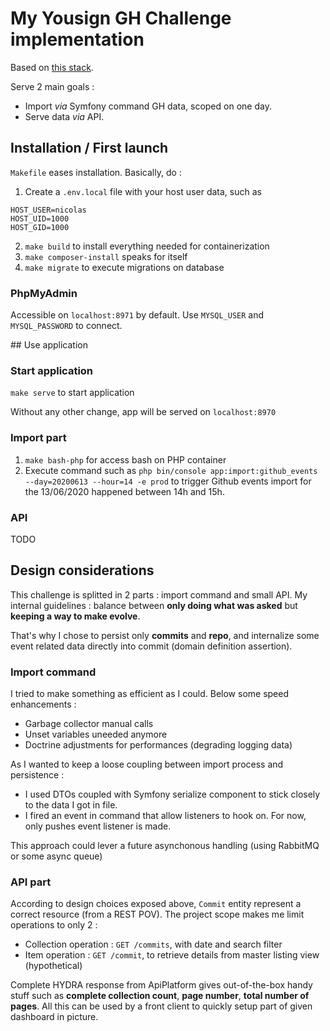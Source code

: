 # My Yousign GH Challenge implementation

Based on [this stack](https://github.com/compagnie-hyperactive/docker-boilerplate-symfony).

Serve 2 main goals :
- Import _via_ Symfony command GH data, scoped on one day.
- Serve data _via_ API.

## Installation / First launch

`Makefile` eases installation. Basically, do : 
1. Create a `.env.local` file with your host user data, such as
```
HOST_USER=nicolas
HOST_UID=1000
HOST_GID=1000
```
2. `make build` to install everything needed for containerization
3. `make composer-install` speaks for itself
4. `make migrate` to execute migrations on database

### PhpMyAdmin
Accessible on `localhost:8971` by default. Use `MYSQL_USER` and `MYSQL_PASSWORD` to connect.

## Use application

### Start application
`make serve` to start application

Without any other change, app will be served on `localhost:8970` 

### Import part

1. `make bash-php` for access bash on PHP container
2. Execute command such as `php bin/console app:import:github_events --day=20200613 --hour=14 -e prod` to trigger
Github events import for the 13/06/2020 happened between 14h and 15h.

### API
TODO

## Design considerations
This challenge is splitted in 2 parts : import command and small API. My internal guidelines : 
balance between __only doing what was asked__ but __keeping a way to make evolve__.

That's why I chose to persist only __commits__ and __repo__, and internalize some event related data 
directly into commit (domain definition assertion).

### Import command
I tried to make something as efficient as I could. Below some speed enhancements :
- Garbage collector manual calls
- Unset variables uneeded anymore
- Doctrine adjustments for performances (degrading logging data)

As I wanted to keep a loose coupling between import process and persistence : 
- I used DTOs coupled with Symfony serialize component to stick closely to the data I got in file.
- I fired an event in command that allow listeners to hook on. For now, only pushes event listener is made.

This approach could lever a future asynchonous handling (using RabbitMQ or some async queue)

### API part
According to design choices exposed above, `Commit` entity represent a correct resource (from a REST POV).
The project scope makes me limit operations to only 2 : 
- Collection operation : `GET /commits`, with date and search filter
- Item operation : `GET /commit`, to retrieve details from master listing view (hypothetical)

Complete HYDRA response from ApiPlatform gives out-of-the-box handy stuff such as __complete collection count__, 
__page number__, __total number of pages__. All this can be used by a front client to quickly setup part of given 
dashboard in picture.
